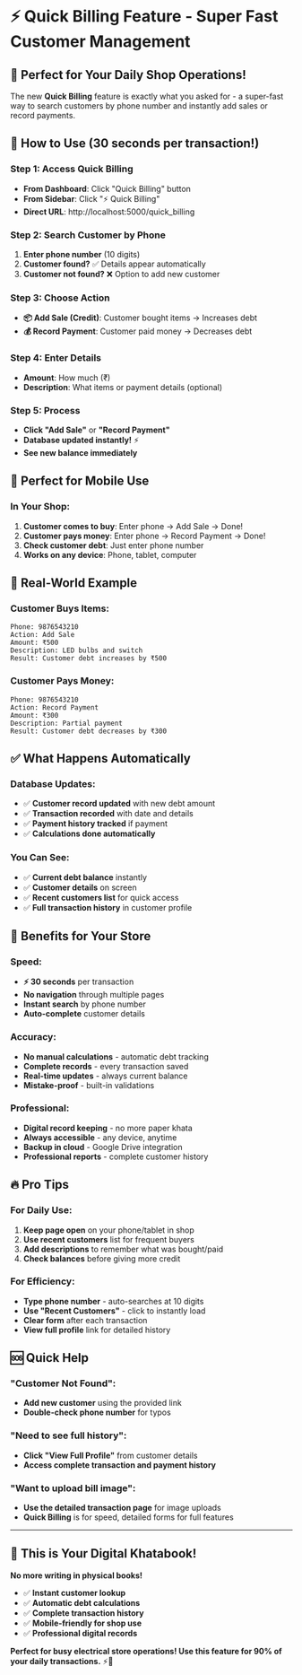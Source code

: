 # ⚡ Quick Billing Feature - Super Fast Customer Management

## 🎯 Perfect for Your Daily Shop Operations!

The new **Quick Billing** feature is exactly what you asked for - a super-fast way to search customers by phone number and instantly add sales or record payments.

## 🚀 How to Use (30 seconds per transaction!)

### Step 1: Access Quick Billing
- **From Dashboard**: Click "Quick Billing" button
- **From Sidebar**: Click "⚡ Quick Billing"
- **Direct URL**: http://localhost:5000/quick_billing

### Step 2: Search Customer by Phone
1. **Enter phone number** (10 digits)
2. **Customer found?** ✅ Details appear automatically
3. **Customer not found?** ❌ Option to add new customer

### Step 3: Choose Action
- **📦 Add Sale (Credit)**: Customer bought items → Increases debt
- **💰 Record Payment**: Customer paid money → Decreases debt

### Step 4: Enter Details
- **Amount**: How much (₹)
- **Description**: What items or payment details (optional)

### Step 5: Process
- **Click "Add Sale"** or **"Record Payment"**
- **Database updated instantly!** ⚡
- **See new balance immediately**

## 📱 Perfect for Mobile Use

### In Your Shop:
1. **Customer comes to buy**: Enter phone → Add Sale → Done!
2. **Customer pays money**: Enter phone → Record Payment → Done!
3. **Check customer debt**: Just enter phone number
4. **Works on any device**: Phone, tablet, computer

## 🎯 Real-World Example

### Customer Buys Items:
```
Phone: 9876543210
Action: Add Sale
Amount: ₹500
Description: LED bulbs and switch
Result: Customer debt increases by ₹500
```

### Customer Pays Money:
```
Phone: 9876543210  
Action: Record Payment
Amount: ₹300
Description: Partial payment
Result: Customer debt decreases by ₹300
```

## ✅ What Happens Automatically

### Database Updates:
- ✅ **Customer record updated** with new debt amount
- ✅ **Transaction recorded** with date and details  
- ✅ **Payment history tracked** if payment
- ✅ **Calculations done automatically**

### You Can See:
- ✅ **Current debt balance** instantly
- ✅ **Customer details** on screen
- ✅ **Recent customers list** for quick access
- ✅ **Full transaction history** in customer profile

## 🎊 Benefits for Your Store

### Speed:
- **⚡ 30 seconds** per transaction
- **No navigation** through multiple pages
- **Instant search** by phone number
- **Auto-complete** customer details

### Accuracy:
- **No manual calculations** - automatic debt tracking
- **Complete records** - every transaction saved
- **Real-time updates** - always current balance
- **Mistake-proof** - built-in validations

### Professional:
- **Digital record keeping** - no more paper khata
- **Always accessible** - any device, anytime
- **Backup in cloud** - Google Drive integration
- **Professional reports** - complete customer history

## 🔥 Pro Tips

### For Daily Use:
1. **Keep page open** on your phone/tablet in shop
2. **Use recent customers** list for frequent buyers
3. **Add descriptions** to remember what was bought/paid
4. **Check balances** before giving more credit

### For Efficiency:
- **Type phone number** - auto-searches at 10 digits
- **Use "Recent Customers"** - click to instantly load
- **Clear form** after each transaction
- **View full profile** link for detailed history

## 🆘 Quick Help

### "Customer Not Found":
- **Add new customer** using the provided link
- **Double-check phone number** for typos

### "Need to see full history":
- **Click "View Full Profile"** from customer details
- **Access complete transaction and payment history**

### "Want to upload bill image":
- **Use the detailed transaction page** for image uploads
- **Quick Billing** is for speed, detailed forms for full features

---

## 🎉 This is Your Digital Khatabook!

**No more writing in physical books!**
- ✅ **Instant customer lookup**
- ✅ **Automatic debt calculations** 
- ✅ **Complete transaction history**
- ✅ **Mobile-friendly for shop use**
- ✅ **Professional digital records**

**Perfect for busy electrical store operations! Use this feature for 90% of your daily transactions.** ⚡🏪